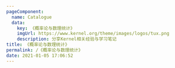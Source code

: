 ```yaml
---
pageComponent: 
  name: Catalogue
  data: 
    key: 《概率论与数理统计》
    imgUrl: https://www.kernel.org/theme/images/logos/tux.png
    description: 分享Kernel相关经验与学习笔记
title: 《概率论与数理统计》
permalink: /《概率论与数理统计》
date: 2021-01-05 17:06:52
---
```

